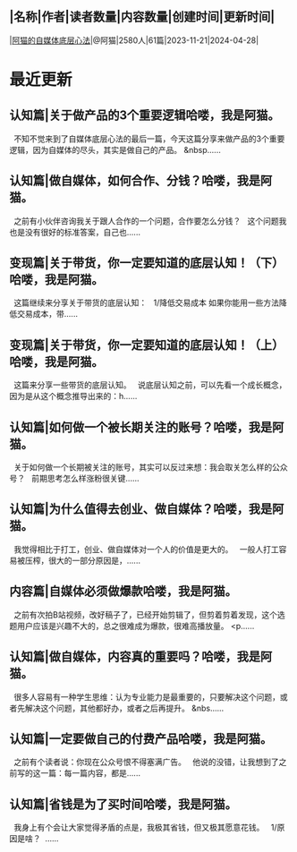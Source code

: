 |名称|作者|读者数量|内容数量|创建时间|更新时间|
---
|[阿猫的自媒体底层心法](https://xiaobot.net/p/IPcat?refer=0b133df9-27dc-423b-8101-639049001c13)|@阿猫|2580人|61篇|2023-11-21|2024-04-28|

# 最近更新
## 认知篇|关于做产品的3个重要逻辑哈喽，我是阿猫。
&nbsp;
不知不觉来到了自媒体底层心法的最后一篇，今天这篇分享来做产品的3个重要逻辑，因为自媒体的尽头，其实是做自己的产品。
&nbsp......
## 认知篇|做自媒体，如何合作、分钱？哈喽，我是阿猫。
&nbsp;
之前有小伙伴咨询我关于跟人合作的一个问题，合作要怎么分钱？
&nbsp;
这个问题我也是没有很好的标准答案，自己也......
## 变现篇|关于带货，你一定要知道的底层认知！（下）哈喽，我是阿猫。
&nbsp;
这篇继续来分享关于带货的底层认知：
&nbsp;
1/降低交易成本
如果你能用一些方法降低交易成本，带......
## 变现篇|关于带货，你一定要知道的底层认知！（上）哈喽，我是阿猫。
&nbsp;
这篇来分享一些带货的底层认知。
&nbsp;
说底层认知之前，可以先看一个成长概念，因为是从这个概念推导出来的：h......
## 认知篇|如何做一个被长期关注的账号？哈喽，我是阿猫。
&nbsp;
关于如何做一个长期被关注的账号，其实可以反过来想：我会取关怎么样的公众号？
&nbsp;
前期思考怎么样涨粉很关键......
## 认知篇|为什么值得去创业、做自媒体？哈喽，我是阿猫。
&nbsp;
我觉得相比于打工，创业、做自媒体对一个人的价值是更大的。
&nbsp;
一般人打工容易被压榨，很大的一部分原因是，......
## 内容篇|自媒体必须做爆款哈喽，我是阿猫。
&nbsp;
之前有次拍B站视频，改好稿子了，已经开始剪辑了，但剪着剪着发现，这个选题用户应该是兴趣不大的，总之很难成为爆款，很难高播放量。
<p......
## 认知篇|做自媒体，内容真的重要吗？哈喽，我是阿猫。
&nbsp;
很多人容易有一种学生思维：认为专业能力是最重要的，只要解决这个问题，或者先解决这个问题，其他都好办，或者之后再提升。
&nbs......
## 认知篇|一定要做自己的付费产品哈喽，我是阿猫。
&nbsp;
之前有个读者说：你现在公众号恨不得塞满广告。
&nbsp;
他说的没错，让我想到了之前写的这一篇：每一篇内容，都是......
## 认知篇|省钱是为了买时间哈喽，我是阿猫。
&nbsp;
我身上有个会让大家觉得矛盾的点是，我极其省钱，但又极其愿意花钱。
&nbsp;
1/原因是啥？&nbsp;
......

